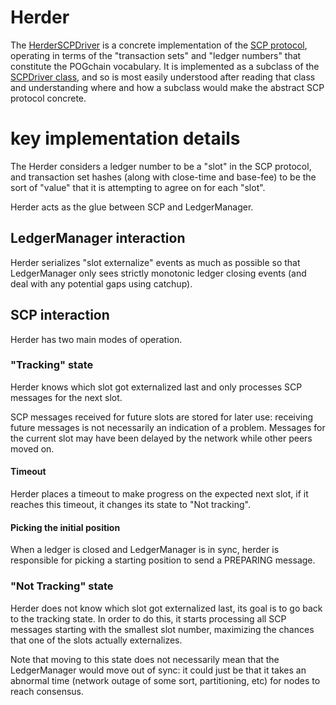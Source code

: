 # Herder

The [HerderSCPDriver](HerderSCPDriver.h) is a concrete implementation of the [SCP
protocol](../scp), operating in terms of the "transaction sets" and "ledger
numbers" that constitute the POGchain vocabulary. It is implemented as a subclass
of the [SCPDriver class](../scp/SCPDriver.h), and so is most easily understood after
reading that class and understanding where and how a subclass would make the abstract
SCP protocol concrete.

# key implementation details

The Herder considers a ledger number to be a "slot" in the SCP
protocol, and transaction set hashes (along with close-time and base-fee) to be
the sort of "value" that it is attempting to agree on for each "slot".

Herder acts as the glue between SCP and LedgerManager.

## LedgerManager interaction
Herder serializes "slot externalize" events as much as possible so that
LedgerManager only sees strictly monotonic ledger closing events (and deal with
 any potential gaps using catchup).

## SCP interaction
Herder has two main modes of operation.

### "Tracking" state
Herder knows which slot got externalized last and only processes SCP messages
 for the next slot.

SCP messages received for future slots are stored for later use: receiving
 future messages is not necessarily an indication of a problem.
Messages for the current slot may have been delayed by the network while
 other peers moved on.

#### Timeout
Herder places a timeout to make progress on the expected next slot, if it
 reaches this timeout, it changes its state to "Not tracking".

#### Picking the initial position
When a ledger is closed and LedgerManager is in sync, herder is responsible
 for picking a starting position to send a PREPARING message.

### "Not Tracking" state
Herder does not know which slot got externalized last, its goal is to go back
 to the tracking state.
In order to do this, it starts processing all SCP messages starting with the
 smallest slot number, maximizing the chances that one of the slots actually
 externalizes.

Note that moving to this state does not necessarily mean that the
 LedgerManager would move out of sync: it could just be that it takes an
 abnormal time (network outage of some sort, partitioning, etc) for nodes to
 reach consensus.
